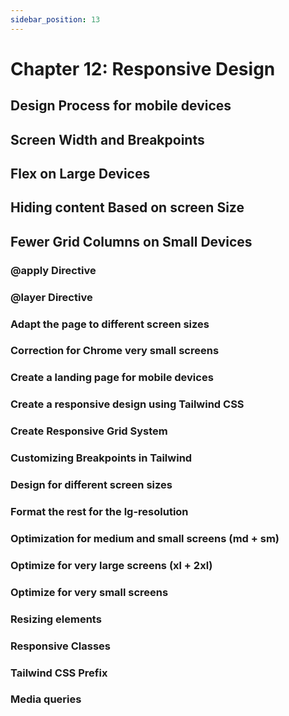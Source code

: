 ```yaml
---
sidebar_position: 13
---
```


# Chapter 12: Responsive Design

## Design Process for mobile devices

## Screen Width and Breakpoints

## Flex on Large Devices

## Hiding content Based on screen Size

## Fewer Grid Columns on Small Devices

### @apply Directive

### @layer Directive

### Adapt the page to different screen sizes

### Correction for Chrome very small screens

### Create a landing page for mobile devices

### Create a responsive design using Tailwind CSS

### Create Responsive Grid System

### Customizing Breakpoints in Tailwind

### Design for different screen sizes

### Format the rest for the lg-resolution

### Optimization for medium and small screens (md + sm)

### Optimize for very large screens (xl + 2xl)

### Optimize for very small screens

### Resizing elements

### Responsive Classes

### Tailwind CSS Prefix

### Мedia queries
